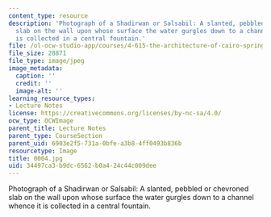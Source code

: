 ```yaml
---
content_type: resource
description: 'Photograph of a Shadirwan or Salsabil: A slanted, pebbled or chevroned
  slab on the wall upon whose surface the water gurgles down to a channel whence it
  is collected in a central fountain.'
file: /ol-ocw-studio-app/courses/4-615-the-architecture-of-cairo-spring-2002/34497ca3b9dc6562b0a424c44c009dee_0004.jpg
file_size: 28871
file_type: image/jpeg
image_metadata:
  caption: ''
  credit: ''
  image-alt: ''
learning_resource_types:
- Lecture Notes
license: https://creativecommons.org/licenses/by-nc-sa/4.0/
ocw_type: OCWImage
parent_title: Lecture Notes
parent_type: CourseSection
parent_uid: 6903e2f5-731a-0bfe-a3b8-4ff0493b836b
resourcetype: Image
title: 0004.jpg
uid: 34497ca3-b9dc-6562-b0a4-24c44c009dee
---
```

Photograph of a Shadirwan or Salsabil: A slanted, pebbled or chevroned slab on the wall upon whose surface the water gurgles down to a channel whence it is collected in a central fountain.